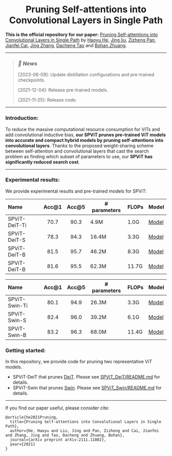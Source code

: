 <h1 align="center">Pruning Self-attentions into Convolutional Layers in Single Path</h1>

**This is the official repository for our paper:** [Pruning Self-attentions into Convolutional Layers in Single Path](https://arxiv.org/abs/2111.11802) by [Haoyu He](https://charles-haoyuhe.github.io/), [Jing liu](https://sites.google.com/view/jing-liu/%E9%A6%96%E9%A1%B5), [Zizheng Pan](https://zizhengpan.github.io/), [Jianfei Cai](https://jianfei-cai.github.io/), [Jing Zhang](https://scholar.google.com/citations?user=9jH5v74AAAAJ&hl=en), [Dacheng Tao](https://www.sydney.edu.au/engineering/about/our-people/academic-staff/dacheng-tao.html) and [Bohan Zhuang](https://bohanzhuang.github.io/).

***

><h3><strong><i>🚀 News</i></strong></h3>
>[2023-06-09]: Update distillation configurations and pre-trained checkpoints.
>
>[2021-12-04]: Release pre-trained models.
>
>[2021-11-25]: Release code.

***

### Introduction:

To reduce the massive computational resource consumption for ViTs and add convolutional inductive bias, **our SPViT prunes pre-trained ViT models into accurate and compact hybrid models by pruning self-attentions into convolutional layers**. Thanks to the proposed weight-sharing scheme between self-attention and convolutional layers that cast the search problem as finding which subset of parameters to use, our **SPViT has significantly reduced search cost**.

***

### Experimental results:

We provide experimental results and pre-trained models for SPViT:

| Name          | Acc@1 | Acc@5 | # parameters | FLOPs | Model                                                        |
| :------------ | :---: | :---: | ------------ | ----- | ------------------------------------------------------------ |
| SPViT-DeiT-Ti | 70.7  | 90.3  | 4.9M         | 1.0G  | [Model](https://github.com/zhuang-group/SPViT/releases/download/1.0/spvit_deit_ti_l200_t10.pth) |
| SPViT-DeiT-S  | 78.3  | 94.3  | 16.4M        | 3.3G  | [Model](https://github.com/zhuang-group/SPViT/releases/download/1.0/spvit_deit_sm_l30_t32.pth) |
| SPViT-DeiT-B  | 81.5  | 95.7  | 46.2M        | 8.3G  | [Model](https://github.com/zhuang-group/SPViT/releases/download/1.0/spvit_deit_bs_l008_t60.pth) |
| SPViT-DeiT-B  | 81.6  | 95.5  | 62.3M        | 11.7G | [Model](https://github.com/zhuang-group/SPViT/releases/download/1.0/spvit_deit_bs_l006_t100.pth) |

| Name          | Acc@1 | Acc@5 | # parameters | FLOPs | Model                                                        |
| :------------ | :---: | :---: | ------------ | ----- | ------------------------------------------------------------ |
| SPViT-Swin-Ti | 80.1  | 94.9  | 26.3M        | 3.3G  | [Model](https://github.com/zhuang-group/SPViT/releases/download/1.0/spvit_swin_t_l28_t32.pth) |
| SPViT-Swin-S  | 82.4  | 96.0  | 39.2M        | 6.1G  | [Model](https://github.com/zhuang-group/SPViT/releases/download/1.0/spvit_swin_sm_l04_t55.pth) |
| SPViT-Swin-B  | 83.2  | 96.3  | 68.0M        | 11.4G | [Model](https://github.com/zhuang-group/SPViT/releases/download/1.0/spvit_swin_bs_l01_t100.pth) |

### Getting started:

In this repository, we provide code for pruning two representative ViT models.

- SPViT-DeiT that prunes [DeiT](https://github.com/facebookresearch/deit). Please see [SPViT_DeiT/README.md](SPViT_DeiT/README.md ) for details.
- SPViT-Swin that prunes [Swin](https://github.com/microsoft/Swin-Transformer). Please see [SPViT_Swin/README.md](SPViT_Swin/README.md) for details.

***

If you find our paper useful, please consider cite:

```
@article{he2021Pruning,
  title={Pruning Self-attentions into Convolutional Layers in Single Path},
  author={He, Haoyu and Liu, Jing and Pan, Zizheng and Cai, Jianfei and Zhang, Jing and Tao, Dacheng and Zhuang, Bohan},
  journal={arXiv preprint arXiv:2111.11802},
  year={2021}
}
```

